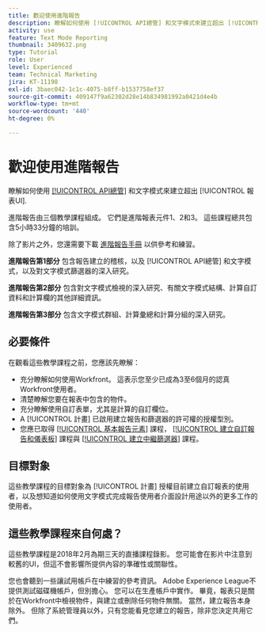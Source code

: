 ```yaml
---
title: 歡迎使用進階報告
description: 瞭解如何使用 [!UICONTROL API總管] 和文字模式來建立超出 [!UICONTROL 報表UI].
activity: use
feature: Text Mode Reporting
thumbnail: 3409632.png
type: Tutorial
role: User
level: Experienced
team: Technical Marketing
jira: KT-11198
exl-id: 3baec042-1c1c-4075-b8ff-b1537758ef37
source-git-commit: 409147f9a62302d28e14b834981992a0421d4e4b
workflow-type: tm+mt
source-wordcount: '440'
ht-degree: 0%

---
```


# 歡迎使用進階報告

瞭解如何使用 [[!UICONTROL API總管]](https://developer.adobe.com/workfront/api-explorer/) 和文字模式來建立超出 [!UICONTROL 報表UI].

進階報告由三個教學課程組成。 它們是進階報表元件1、2和3。 這些課程總共包含5小時33分鐘的培訓。

除了影片之外，您還需要下載 [進階報告手冊](/help/assets/advanced-reporting-manual.pdf) 以供參考和練習。

**進階報告第1部分** 包含報告建立的稽核，以及 [!UICONTROL API總管] 和文字模式，以及對文字模式篩選器的深入研究。

**進階報告第2部分** 包含對文字模式檢視的深入研究、有關文字模式結構、計算自訂資料和計算欄的其他詳細資訊。

**進階報告第3部分** 包含文字模式群組、計算彙總和計算分組的深入研究。

## 必要條件

在觀看這些教學課程之前，您應該先瞭解：

* 充分瞭解如何使用Workfront。 這表示您至少已成為3至6個月的認真Workfront使用者。
* 清楚瞭解您要在報表中包含的物件。
* 充分瞭解使用自訂表單，尤其是計算的自訂欄位。
* A [!UICONTROL 計畫] 已啟用建立報告和篩選器的許可權的授權型別。
* 您應已取得 [[!UICONTROL 基本報告元素]](https://experienceleague.adobe.com/docs/courses/using/workfront-u-1-2022-1-reporting.html) 課程， [[!UICONTROL 建立自訂報告和儀表板]](https://experienceleague.adobe.com/docs/courses/using/workfront-u-1-2022-3-reporting.html) 課程與 [[!UICONTROL 建立中繼篩選器]](https://experienceleague.adobe.com/docs/courses/using/workfront-u-1-2022-2-reporting.html) 課程。

## 目標對象

這些教學課程的目標對象為 [!UICONTROL 計畫] 授權目前建立自訂報表的使用者，以及想知道如何使用文字模式完成報告使用者介面設計用途以外的更多工作的使用者。

## 這些教學課程來自何處？

這些教學課程是2018年2月為期三天的直播課程錄影。 您可能會在影片中注意到較舊的UI，但這不會影響所提供內容的準確性或關聯性。

您也會聽到一些讓試用帳戶在中練習的參考資訊。 Adobe Experience League不提供測試磁碟機帳戶，但別擔心。 您可以在生產帳戶中實作。 畢竟，報表只是關於在Workfront中檢視物件，與建立或刪除任何物件無關。 當然，建立報告本身除外。 但除了系統管理員以外，只有您能看見您建立的報告，除非您決定共用它們。

